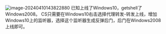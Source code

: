 ![image-20240410143822880](http://cdn.33129999.xyz/mk_img/image-20240410143822880.png)
已知上线了Windows10，getshell了Windows2008。
CS只需要在Windows10右击选择代理转发-转发上线，增加Windows10上的监听器，选择这个监听器生成反弹后门，后门在Windows2008上线即可。

